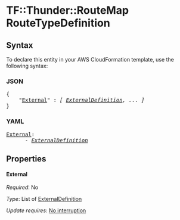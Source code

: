 # TF::Thunder::RouteMap RouteTypeDefinition

## Syntax

To declare this entity in your AWS CloudFormation template, use the following syntax:

### JSON

<pre>
{
    "<a href="#external" title="External">External</a>" : <i>[ <a href="externaldefinition.md">ExternalDefinition</a>, ... ]</i>
}
</pre>

### YAML

<pre>
<a href="#external" title="External">External</a>: <i>
      - <a href="externaldefinition.md">ExternalDefinition</a></i>
</pre>

## Properties

#### External

_Required_: No

_Type_: List of <a href="externaldefinition.md">ExternalDefinition</a>

_Update requires_: [No interruption](https://docs.aws.amazon.com/AWSCloudFormation/latest/UserGuide/using-cfn-updating-stacks-update-behaviors.html#update-no-interrupt)

